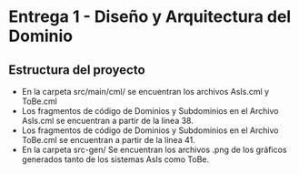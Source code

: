 # Entrega 1 - Diseño y Arquitectura del Dominio

## Estructura del proyecto 

- En la carpeta src/main/cml/  se encuentran los archivos AsIs.cml y ToBe.cml
- Los fragmentos de código de Dominios y Subdominios en el Archivo AsIs.cml se encuentran a partir de la linea 38.
- Los fragmentos de código  de Dominios  y Subdominios en el Archivo ToBe.cml se encuentran a partir de la linea 41.
- En la carpeta src-gen/   Se encuentran los archivos .png de los gráficos generados tanto de los sistemas AsIs como ToBe. 